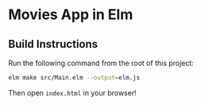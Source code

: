 # Movies App in Elm

## Build Instructions

Run the following command from the root of this project:

```bash
elm make src/Main.elm --output=elm.js
```

Then open `index.html` in your browser!
